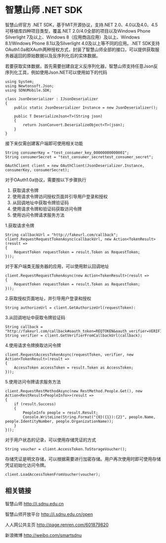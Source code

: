 智慧山师 .NET SDK
=========

智慧山师官方 .NET SDK，基于MIT开源协议，支持.NET 2.0、4.0以及4.0、4.5可移植库四种项目类型，覆盖.NET 2.0/4.0全部的项目以及Windows Phone Silverlight 7及以上、Windows 8（应用商店应用）及以上、Windows 8.1/Windows Phone 8.1以及Silverlight 4.0及以上等不同的应用。.NET SDK支持OAuth1.0a和XAuth两种授权方式，封装了智慧山师全部的接口，可以提供获取服务器返回的原始数据以及反序列化后的实体数据。

若要获取实体数据，首先需要创建自定义反序列化器，智慧山师支持任意Json反序列化工具，例如使用Json.NET可以使用如下的代码

    using System;
    using Newtonsoft.Json;
    using SDNUMobile.SDK;
    
    class JsonDeserializer : IJsonDeserializer
    {
        public static JsonDeserializer Instance = new JsonDeserializer();

        public T DeserializeJson<T>(String json)
        {
            return JsonConvert.DeserializeObject<T>(json);
        }
    }

接下来仅需创建客户端即可使用相关功能

    String consumerKey = "test_consumer_key_00000000000001";
    String consumerSecret = "test_consumer_secrettest_consumer_secret";

    OAuthClient client = new OAuthClient(JsonDeserializer.Instance, consumerKey, consumerSecret);

对于OAuth1.0a协议，需要按以下步骤执行

1.  获取请求令牌
2.  使用请求令牌访问授权页面并引导用户登录和授权
3.  从回调地址中获取令牌验证码
4.  使用请求令牌和验证码获取访问令牌
5.  使用访问令牌请求服务方法

1.获取请求令牌

    String callbackUrl = "http://fakeurl.com/callback";
    client.RequestRequestTokenAsync(callbackUrl, new Action<TokenResult>(result =>
    {
        RequestToken requestToken = result.Token as RequestToken;
    }));

对于客户端类无服务器的应用，可以使用默认回调地址

    client.RequestRequestTokenAsync(new Action<TokenResult>(result =>
    {
        RequestToken requestToken = result.Token as RequestToken;
    }));

2.获取授权页面地址，并引导用户登录和授权

    String authorizeUrl = client.GetAuthorizeUrl(requestToken):

3.从回调地址中获取令牌验证码

    String callback = "http://fakeurl.com/callback#oauth_token=REQTOKEN&oauth_verifier=VERIFIER";
    String verifier = client.GetVerifierFromCallbackUrl(callback);

4.使用请求令牌换取访问令牌

    client.RequestAccessTokenAsync(requestToken, verifier, new Action<TokenResult>(result =>
    {
        AccessToken accessToken = result.Token as AccessToken;
    }));

5.使用访问令牌请求服务方法

    client.RequestRestMethodAsync(new RestMethod.People.Get(), new Action<RestResult<PeopleInfo>>(result =>
    {
        if (result.Success)
        {
            PeopleInfo people = result.Result;
            Console.WriteLine(String.Format("{0}({1}):{2}", people.Name, people.IdentityNumber, people.OrganizationName));
        }
    }));

对于用户状态的记录，可以使用存储凭证的方式

    String voucher = client.AccessToken.ToStorageVoucher();

存储凭证是明文存储，可以根据需要进行加密存储。用户再次使用时即可使用存储凭证初始化访问令牌。

    client.LoadAccessTokenFromVoucher(voucher);

相关链接
---------
智慧山师 http://i.sdnu.edu.cn 

智慧山师开放平台 http://i.sdnu.edu.cn/open 

人人网公共主页 http://page.renren.com/601879820 

新浪微博 http://weibo.com/smartsdnu 
